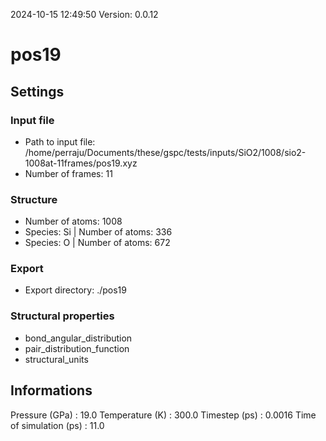2024-10-15 12:49:50
Version: 0.0.12
# pos19
## Settings
### Input file
- Path to input file: /home/perraju/Documents/these/gspc/tests/inputs/SiO2/1008/sio2-1008at-11frames/pos19.xyz
- Number of frames: 11
### Structure
- Number of atoms: 1008
- Species: Si | Number of atoms: 336
- Species: O | Number of atoms: 672
### Export
- Export directory: ./pos19
### Structural properties
- bond_angular_distribution
- pair_distribution_function
- structural_units
## Informations
Pressure (GPa) : 19.0
Temperature (K) : 300.0
Timestep (ps) : 0.0016
Time of simulation (ps) : 11.0
